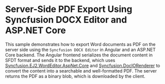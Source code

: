# Server-Side PDF Export Using Syncfusion DOCX Editor and ASP.NET Core

This sample demonstrates how to export Word documents as PDF on the server side using the `Syncfusion DOCX Editor` in Angular and an ASP.NET Core backend. The Angular frontend serializes the document content in SFDT format and sends it to the backend, which uses [Syncfusion.EJ2.WordEditor.AspNet.Core](https://www.nuget.org/packages/Syncfusion.EJ2.WordEditor.AspNet.Core) and [Syncfusion.DocIORenderer](https://www.nuget.org/packages/Syncfusion.DocIORenderer) to convert the content into a searchable and well-formatted PDF. The server returns the PDF as a binary blob, which is downloaded by the client.
